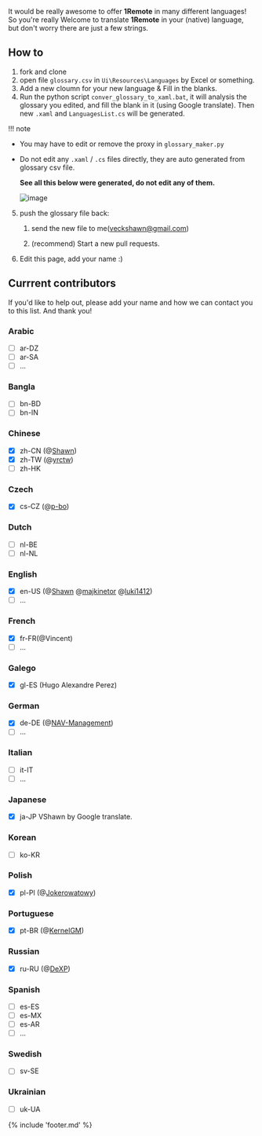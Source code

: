 It would be really awesome to offer **1Remote** in many different languages! So you're really Welcome to translate **1Remote** in your (native) language, but don't worry there are just a few strings.

## How to

1. fork and clone
2. open file `glossary.csv` in `Ui\Resources\Languages` by Excel or something.
3. Add a new cloumn for your new language & Fill in the blanks.
4. Run the python script `conver_glossary_to_xaml.bat`, it will analysis the glossary you edited, and fill the blank in it (using Google translate). Then new `.xaml` and `LanguagesList.cs` will be generated.

!!! note
  - You may have to edit or remove the proxy in `glossary_maker.py`
  - Do not edit any `.xaml` / `.cs` files directly, they are auto generated from glossary csv file.

      **See all this below were generated, do not edit any of them.**

      ![image](https://user-images.githubusercontent.com/10143738/179880239-400b87b0-deed-4ab9-b73d-df34994d41c6.png)

5. push the glossary file back:

   1. send the new file to me(veckshawn@gmail.com)

   2. (recommend) Start a new pull requests.

6. Edit this page, add your name :)


## Currrent contributors

If you'd like to help out, please add your name and how we can contact you to this list. And thank you!

### Arabic

- [ ] ar-DZ
- [ ] ar-SA
- [ ] ...

### Bangla

- [ ] bn-BD
- [ ] bn-IN

### Chinese

- [x] zh-CN (@[Shawn](https://github.com/VShawn))
- [x] zh-TW (@[yrctw](https://github.com/yrctw))
- [ ] zh-HK

### Czech

- [x] cs-CZ (@[p-bo](https://github.com/p-bo))

### Dutch

- [ ] nl-BE
- [ ] nl-NL

### English

- [x] en-US (@[Shawn](https://github.com/VShawn) @[majkinetor](https://github.com/majkinetor) @[luki1412](https://github.com/luki1412))
- [ ] ...

### French

- [x] fr-FR(@Vincent)
- [ ] ...

### Galego

- [x] gl-ES (Hugo Alexandre Perez)

### German

- [x] de-DE (@[NAV-Management](https://github.com/NAV-Management))
- [ ] ...

### Italian

- [ ] it-IT
- [ ] ...

### Japanese

- [x] ja-JP VShawn by Google translate.

### Korean

- [ ] ko-KR

### Polish

- [x] pl-Pl (@[Jokerowatowy](https://github.com/Jokerowatowy))

### Portuguese

- [x] pt-BR (@[KernelGM](https://github.com/KernelGM))

### Russian

- [x] ru-RU (@[DeXP](https://github.com/DeXP)) 

### Spanish

- [ ] es-ES
- [ ] es-MX
- [ ] es-AR
- [ ] ...

### Swedish

- [ ] sv-SE

### Ukrainian

- [ ] uk-UA


{% include 'footer.md' %}
